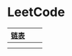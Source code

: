 # LeetCode

| [链表](01-linked_list.md) |      |      |
| ------------------------- | ---- | ---- |
|                           |      |      |
|                           |      |      |

